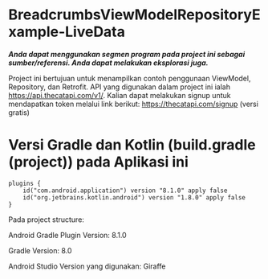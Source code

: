 # BreadcrumbsViewModelRepositoryExample-LiveData
***Anda dapat menggunakan segmen program pada project ini sebagai sumber/referensi. Anda dapat melakukan eksplorasi juga.***

Project ini bertujuan untuk menampilkan contoh penggunaan ViewModel, Repository, dan Retrofit. API yang digunakan dalam project ini ialah https://api.thecatapi.com/v1/. Kalian dapat melakukan signup untuk mendapatkan token melalui link berikut: https://thecatapi.com/signup (versi gratis)

# Versi Gradle dan Kotlin (build.gradle (project)) pada Aplikasi ini
```
plugins {
    id("com.android.application") version "8.1.0" apply false
    id("org.jetbrains.kotlin.android") version "1.8.0" apply false
}
```

Pada project structure:

Android Gradle Plugin Version: 8.1.0

Gradle Version: 8.0

Android Studio Version yang digunakan: Giraffe
